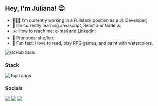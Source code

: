 ## Hey, I'm Juliana! 😊
- 👩🏾‍💻 I’m currently working in a Fullstack position as a Jr. Developer;
- 💭 I’m currently learning Javascript, React and Node.js;
- ✉️ How to reach me: e-mail and LinkedIn;
- 🌈 Pronouns: she/her;
- 🎨 Fun fact: I love to read, play RPG games, and paint with watercolors.

<div>
  
![GitHub Stats](https://github-readme-stats.vercel.app/api?username=jutdelu&theme=transparent&bg_color=000&border_color=5810E6&show_icons=true&icon_color=E410E6&title_color=E410E6&text_color=FFF)
</div>



### Stack
<div style="display: inline_block">
  
  ![Top Langs](https://github-readme-stats-git-masterrstaa-rickstaa.vercel.app/api/top-langs/?username=jutdelu&layout=compact&bg_color=000&border_color=5810E6&title_color=E410E6&text_color=FFF)
 
</div>

### Socials
<div> 
 <a href="https://discord.gg/jSj9yQhE" target="_blank"><img src="https://img.shields.io/badge/Discord-7289DA?style=for-the-badge&logo=discord&logoColor=white" target="_blank"></a> 
 <a href = "mailto:jtdelunardo@gmail.com"><img src="https://img.shields.io/badge/-Gmail-%23333?style=for-the-badge&logo=gmail&logoColor=white" target="_blank"></a>
 <a href="https://www.linkedin.com/in/juliana-torres-delunardo" target="_blank"><img src="https://img.shields.io/badge/-LinkedIn-%230077B5?style=for-the-badge&logo=linkedin&logoColor=white" target="_blank"></a> 
  
</div>
